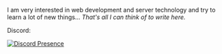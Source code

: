 I am very interested in web development and server technology and try to learn a lot of new things...
*That's all I can think of to write here.*


Discord:

[![Discord Presence](https://lanyard.cnrad.dev/api/760155365710102549)](https://discord.com/users/760155365710102549)

